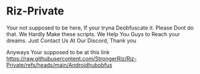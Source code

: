 # Riz-Private
Your not supposed to be here, If your tryna Deobfuscate it. Please Dont do that. We Hardly Make these scripts. We Help You Guys to Reach your dreams. Just Contact Us At Our Discord, Thank you

Anyways Your supposed to be at this link https://raw.githubusercontent.com/StrongerRiz/Riz-Private/refs/heads/main/Androidhubobfus

